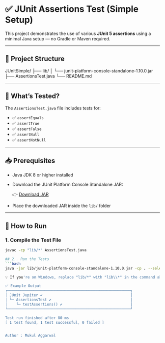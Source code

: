 # ✅ JUnit Assertions Test (Simple Setup)

This project demonstrates the use of various **JUnit 5 assertions** using a minimal Java setup — no Gradle or Maven required.

---

## 📂 Project Structure

JUnitSimple/
├── lib/
│ └── junit-platform-console-standalone-1.10.0.jar
├── AssertionsTest.java
└── README.md


---

## 🧪 What’s Tested?

The `AssertionsTest.java` file includes tests for:

- ✅ `assertEquals`
- ✅ `assertTrue`
- ✅ `assertFalse`
- ✅ `assertNull`
- ✅ `assertNotNull`

---

## 📥 Prerequisites

- Java JDK 8 or higher installed
- Download the JUnit Platform Console Standalone JAR:

  👉 [Download JAR](https://repo1.maven.org/maven2/org/junit/platform/junit-platform-console-standalone/1.10.0/junit-platform-console-standalone-1.10.0.jar)

- Place the downloaded JAR inside the `lib/` folder

---

## 🚀 How to Run

### 1. Compile the Test File

```bash
javac -cp "lib/*" AssertionsTest.java

## 2.. Run the Tests
```bash
java -jar lib/junit-platform-console-standalone-1.10.0.jar -cp . --select-class AssertionsTest

💡 If you're on Windows, replace "lib/*" with "lib\\*" in the command above.

✅ Example Output
┌────────────────────────────────────────────────────────┐
│ JUnit Jupiter ✔                                        │
│ └─ AssertionsTest ✔                                    │
│    └─ testAssertions() ✔                               │
└────────────────────────────────────────────────────────┘

Test run finished after 80 ms
[ 1 test found, 1 test successful, 0 failed ]


Author : Mukul Aggarwal